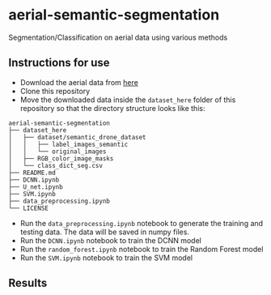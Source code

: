 # aerial-semantic-segmentation
Segmentation/Classification on aerial data using various methods


## Instructions for use 
- Download the aerial data from [here](https://www.kaggle.com/datasets/bulentsiyah/semantic-drone-dataset?resource=download)
- Clone this repository
- Move the downloaded data inside the `dataset_here` folder of this repository so that the directory structure looks like this:
```
aerial-semantic-segmentation
├── dataset_here
│   ├── dataset/semantic_drone_dataset 
│   │   ├── label_images_semantic
│   │   └── original_images
│   ├── RGB_color_image_masks
│   └── class_dict_seg.csv
├── README.md
├── DCNN.ipynb
├── U_net.ipynb
├── SVM.ipynb
├── data_preprocessing.ipynb
└── LICENSE
```

- Run the `data_preprocessing.ipynb` notebook to generate the training and testing data. The data will be saved in numpy files.
- Run the `DCNN.ipynb` notebook to train the DCNN model
- Run the `random_forest.ipynb` notebook to train the Random Forest model
- Run the `SVM.ipynb` notebook to train the SVM model

## Results
